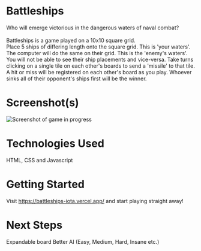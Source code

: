 # Battleships
Who will emerge victorious in the dangerous waters of naval combat? 
<br/>
<br/>
Battleships is a game played on a 10x10 square grid.
<br/>
Place 5 ships of differing length onto the square grid. This is 'your waters'.
The computer will do the same on their grid. This is the 'enemy's waters'.
<br/>
You will not be able to see their ship placements and vice-versa.
Take turns clicking on a single tile on each other's boards to send a 'missile' to that tile.
<br/>
A hit or miss will be registered on each other's board as you play.
Whoever sinks all of their opponent's ships first will be the winner.

# Screenshot(s)
![Screenshot of game in progress](images/aiplacingshipsgif.gif)

# Technologies Used
HTML, CSS and Javascript

# Getting Started
Visit https://battleships-iota.vercel.app/ and start playing straight away!

# Next Steps
Expandable board
Better AI (Easy, Medium, Hard, Insane etc.)
